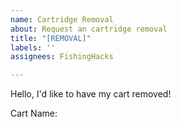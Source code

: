 ```yaml
---
name: Cartridge Removal
about: Request an cartridge removal
title: "[REMOVAL]"
labels: ''
assignees: FishingHacks

---
```


Hello, I'd like to have my cart removed!

Cart Name:
